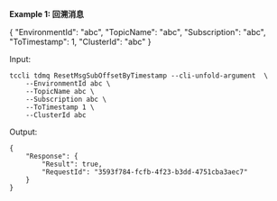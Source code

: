 **Example 1: 回溯消息**

{
  "EnvironmentId": "abc",
  "TopicName": "abc",
  "Subscription": "abc",
  "ToTimestamp": 1,
  "ClusterId": "abc"
}

Input: 

```
tccli tdmq ResetMsgSubOffsetByTimestamp --cli-unfold-argument  \
    --EnvironmentId abc \
    --TopicName abc \
    --Subscription abc \
    --ToTimestamp 1 \
    --ClusterId abc
```

Output: 
```
{
    "Response": {
        "Result": true,
        "RequestId": "3593f784-fcfb-4f23-b3dd-4751cba3aec7"
    }
}
```

